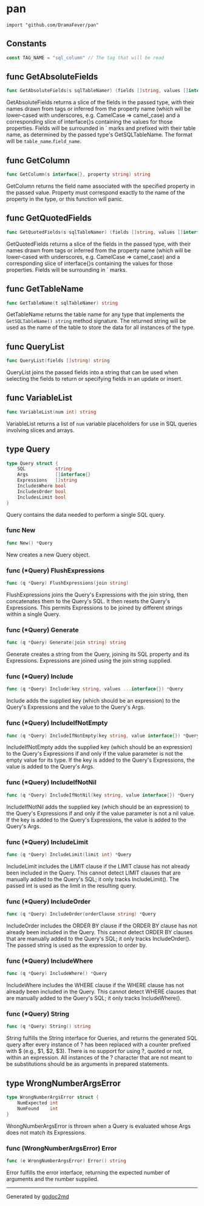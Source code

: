 
# pan
    import "github.com/DramaFever/pan"




## Constants
``` go
const TAG_NAME = "sql_column" // The tag that will be read

```


## func GetAbsoluteFields
``` go
func GetAbsoluteFields(s sqlTableNamer) (fields []string, values []interface{})
```
GetAbsoluteFields returns a slice of the fields in the passed type, with their names
drawn from tags or inferred from the property name (which will be lower-cased with underscores,
e.g. CamelCase => camel_case) and a corresponding slice of interface{}s containing the values for
those properties. Fields will be surrounded in \` marks and prefixed with their table name, as
determined by the passed type's GetSQLTableName. The format will be `table_name`.`field_name`.


## func GetColumn
``` go
func GetColumn(s interface{}, property string) string
```
GetColumn returns the field name associated with the specified property in the passed value.
Property must correspond exactly to the name of the property in the type, or this function will
panic.


## func GetQuotedFields
``` go
func GetQuotedFields(s sqlTableNamer) (fields []string, values []interface{})
```
GetQuotedFields returns a slice of the fields in the passed type, with their names
drawn from tags or inferred from the property name (which will be lower-cased with underscores,
e.g. CamelCase => camel_case) and a corresponding slice of interface{}s containing the values for
those properties. Fields will be surrounding in ` marks.


## func GetTableName
``` go
func GetTableName(t sqlTableNamer) string
```
GetTableName returns the table name for any type that implements the `GetSQLTableName() string`
method signature. The returned string will be used as the name of the table to store the data
for all instances of the type.


## func QueryList
``` go
func QueryList(fields []string) string
```
QueryList joins the passed fields into a string that can be used when selecting the fields to return
or specifying fields in an update or insert.


## func VariableList
``` go
func VariableList(num int) string
```
VariableList returns a list of `num` variable placeholders for use in SQL queries involving slices
and arrays.



## type Query
``` go
type Query struct {
    SQL           string
    Args          []interface{}
    Expressions   []string
    IncludesWhere bool
    IncludesOrder bool
    IncludesLimit bool
}
```
Query contains the data needed to perform a single SQL query.









### func New
``` go
func New() *Query
```
New creates a new Query object.




### func (\*Query) FlushExpressions
``` go
func (q *Query) FlushExpressions(join string)
```
FlushExpressions joins the Query's Expressions with the join string, then concatenates them
to the Query's SQL. It then resets the Query's Expressions. This permits Expressions to be joined
by different strings within a single Query.



### func (\*Query) Generate
``` go
func (q *Query) Generate(join string) string
```
Generate creates a string from the Query, joining its SQL property and its Expressions. Expressions are joined
using the join string supplied.



### func (\*Query) Include
``` go
func (q *Query) Include(key string, values ...interface{}) *Query
```
Include adds the supplied key (which should be an expression) to the Query's Expressions and the value
to the Query's Args.



### func (\*Query) IncludeIfNotEmpty
``` go
func (q *Query) IncludeIfNotEmpty(key string, value interface{}) *Query
```
IncludeIfNotEmpty adds the supplied key (which should be an expression) to the Query's Expressions if
and only if the value parameter is not the empty value for its type. If the key is added to the Query's
Expressions, the value is added to the Query's Args.



### func (\*Query) IncludeIfNotNil
``` go
func (q *Query) IncludeIfNotNil(key string, value interface{}) *Query
```
IncludeIfNotNil adds the supplied key (which should be an expression) to the Query's Expressions if
and only if the value parameter is not a nil value. If the key is added to the Query's Expressions, the
value is added to the Query's Args.



### func (\*Query) IncludeLimit
``` go
func (q *Query) IncludeLimit(limit int) *Query
```
IncludeLimit includes the LIMIT clause if the LIMIT clause has not already been included in the Query.
This cannot detect LIMIT clauses that are manually added to the Query's SQL; it only tracks IncludeLimit().
The passed int is used as the limit in the resulting query.



### func (\*Query) IncludeOrder
``` go
func (q *Query) IncludeOrder(orderClause string) *Query
```
IncludeOrder includes the ORDER BY clause if the ORDER BY clause has not already been included in the Query.
This cannot detect ORDER BY clauses that are manually added to the Query's SQL; it only tracks IncludeOrder().
The passed string is used as the expression to order by.



### func (\*Query) IncludeWhere
``` go
func (q *Query) IncludeWhere() *Query
```
IncludeWhere includes the WHERE clause if the WHERE clause has not already been included in the Query.
This cannot detect WHERE clauses that are manually added to the Query's SQL; it only tracks IncludeWhere().



### func (\*Query) String
``` go
func (q *Query) String() string
```
String fulfills the String interface for Queries, and returns the generated SQL query after every instance of ?
has been replaced with a counter prefixed with $ (e.g., $1, $2, $3). There is no support for using ?, quoted or not,
within an expression. All instances of the ? character that are not meant to be substitutions should be as arguments
in prepared statements.



## type WrongNumberArgsError
``` go
type WrongNumberArgsError struct {
    NumExpected int
    NumFound    int
}
```
WrongNumberArgsError is thrown when a Query is evaluated whose Args does not match its Expressions.











### func (WrongNumberArgsError) Error
``` go
func (e WrongNumberArgsError) Error() string
```
Error fulfills the error interface, returning the expected number of arguments and the number supplied.









- - -
Generated by [godoc2md](http://godoc.org/github.com/davecheney/godoc2md)